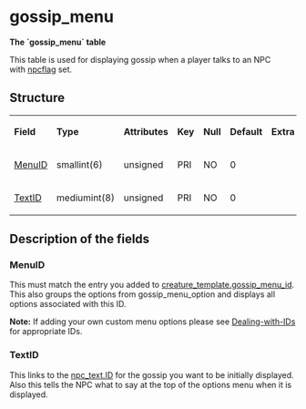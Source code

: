 # gossip\_menu

**The \`gossip\_menu\` table**

This table is used for displaying gossip when a player talks to an NPC with [npcflag](creature_template.md#npcflag) set.

## Structure

<table>
<colgroup>
<col width="12%" />
<col width="12%" />
<col width="12%" />
<col width="12%" />
<col width="12%" />
<col width="12%" />
<col width="12%" />
<col width="12%" />
</colgroup>
<tbody>
<tr>
<td><p><strong>Field</strong></p></td>
<td><p><strong>Type</strong></p></td>
<td><p><strong>Attributes</strong></p></td>
<td><p><strong>Key</strong></p></td>
<td><p><strong>Null</strong></p></td>
<td><p><strong>Default</strong></p></td>
<td><p><strong>Extra</strong></p></td>
<td><p><strong>Comment</strong></p></td>
</tr>
<tr>
<td><p><a href="#menuid">MenuID</a></p></td>
<td><p>smallint(6)</p></td>
<td><p>unsigned</p></td>
<td><p>PRI</p></td>
<td><p>NO</p></td>
<td><p>0</p></td>
<td><p><br />
</p></td>
<td><p><br />
</p></td>
</tr>
<tr>
<td><p><a href="#textid">TextID</a></p></td>
<td><p>mediumint(8)</p></td>
<td><p>unsigned</p></td>
<td><p>PRI</p></td>
<td><p>NO</p></td>
<td><p>0</p></td>
<td><p><br />
</p></td>
<td><p><br />
</p></td>
</tr>
</tbody>
</table>

## Description of the fields

### MenuID

This must match the entry you added to [creature\_template.gossip\_menu\_id](creature_template.md#gossip_menu_id). This also
groups the options from gossip\_menu\_option and displays all options associated with this ID.

**Note:** If adding your own custom menu options please see [Dealing-with-IDs](../../misc/Dealing-with-IDs.md) for appropriate IDs.

### TextID

This links to the [npc\_text.ID](npc_text.md#id) for the gossip you want to be initially displayed. Also this tells the NPC what to say at the top of the options menu when it is displayed.
